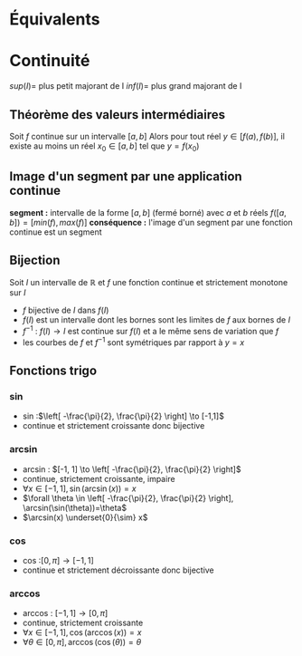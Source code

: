 # Équivalents

# Continuité
$sup(I)=$ plus petit majorant de I
$inf(I)=$ plus grand majorant de I

## Théorème des valeurs intermédiaires
Soit $f$ continue sur un intervalle $[a,b]$
Alors pour tout réel $y \in [f(a),f(b)]$, il existe au moins un réel $x_{0} \in [a,b]$ tel que $y = f(x_{0})$

## Image d'un segment par une application continue
**segment :** intervalle de la forme $[a,b]$ (fermé borné) avec $a$ et $b$ réels
$f([a,b])=[min(f), max(f)]$
**conséquence :** l'image d'un segment par une fonction continue est un segment

## Bijection
Soit $I$ un intervalle de $\mathbb{R}$ et $f$ une fonction continue et strictement monotone sur $I$
* $f$ bijective de $I$ dans $f(I)$
* $f(I)$ est un intervalle dont les bornes sont les limites de $f$ aux bornes de $I$
* $f^{-1}$ : $f(I) \to I$ est continue sur $f(I)$ et a le même sens de variation que $f$
* les courbes de $f$ et $f^{-1}$ sont symétriques par rapport à $y=x$

## Fonctions trigo
### sin
* sin :$\left[ -\frac{\pi}{2}, \frac{\pi}{2} \right] \to [-1,1]$ 
* continue et strictement croissante donc bijective
### arcsin
* arcsin : $[-1, 1] \to \left[ -\frac{\pi}{2}, \frac{\pi}{2} \right]$
* continue, strictement croissante, impaire
* $\forall x \in [-1,1], \sin(\arcsin(x))=x$
* $\forall \theta \in \left[ -\frac{\pi}{2}, \frac{\pi}{2} \right], \arcsin(\sin(\theta))=\theta$
* $\arcsin(x) \underset{0}{\sim} x$
### cos
* cos :$\left[ 0,\pi \right] \to [-1,1]$ 
* continue et strictement décroissante donc bijective
### arccos
* arccos : $[-1, 1] \to \left[ 0,\pi \right]$
* continue, strictement croissante
* $\forall x \in [-1,1], \cos(\arccos(x))=x$
* $\forall \theta \in \left[ 0,\pi \right], \arccos(\cos(\theta))=\theta$

